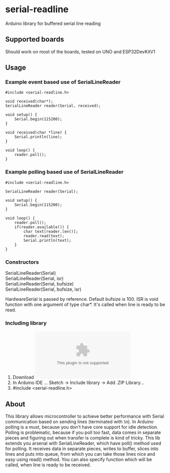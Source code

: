# serial-readline
Arduino library for buffered serial line reading

## Supported boards
Should work on most of the boards, tested on UNO and ESP32DevKitV1

## Usage
### Example event based use of SerialLineReader
```
#include <serial-readline.h>

void received(char*);
SerialLineReader reader(Serial, received);

void setup() {
	Serial.begin(115200);
}

void received(char *line) {
	Serial.println(line);
}

void loop() {
	reader.poll();
}
```

### Example polling based use of SerialLineReader
```
#include <serial-readline.h>

SerialLineReader reader(Serial);

void setup() {
	Serial.begin(115200);
}

void loop() {
	reader.poll();
	if(reader.available()) {
		char text[reader.len()];
		reader.read(text);
		Serial.println(text);
	}
}
```

### Constructors

SerialLineReader(Serial)</br>
SerialLineReader(Serial, isr)</br>
SerialLineReader(Serial, bufsize)</br>
SerialLineReader(Serial, bufsize, isr)</br>

HardwareSerial is passed by reference. Default bufsize is 100. ISR is void function with one argument of type char*. It's called when line is ready to be read.

### Including library

1. Download ![zip](https://github.com/MSZ98/serial-readline/blob/95538a0b9ac9e2a18c2f36c7f19b366f431de77b/serial-readline.zip)
2. In Arduino IDE ... Sketch -> Include library -> Add .ZIP Library...
3. #include <serial-readline.h>

## About
This library allows microcontroller to achieve better performance with Serial communication based on sending lines (terminated with \n). In Arduino polling is a must, because you don't have core support for idle detection. Polling is problematic, because if you poll too fast, data comes in separate pieces and figuring out when transfer is complete is kind of tricky. This lib extends you arsenal with SerialLineReader, which have poll() method used for polling. It receives data in separate pieces, writes to buffer, slices into lines and puts into queue, from which you can take those lines nice and easy using read() method. You can also specify function which will be called, when line is ready to be received.
 
 
 
 
 
 
 
 
